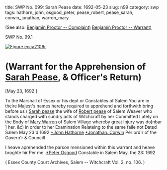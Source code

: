 title: SWP No. 099: Sarah Pease
date: 1692-05-23
slug: n99
category: swp
tags: hathorn_john, osgood_peter, pease_robert, pease_sarah, corwin_jonathan, warren_mary




(See also: [Benjamin Proctor -- Complaint)](/n105.html#n105.1) [Benjamin Proctor -- Warrant)](/n105.html#n105.2)

<div markdown class="doc" id="n99.1">

<div class="doc_id">SWP No. 99.1</div>


<span markdown class="figure">[![Figure ecca2106r](archives/ecca/thumb/ecca2106r.jpg)](archives/ecca/large/ecca2106r.jpg)</span>

# (Warrant for the Apprehension of [Sarah Pease](/tag/pease_sarah.html), & Officer's Return)

[May 23, 1692 ] 

To the Marshall of Essex or his dept or Constables  of Salem 
You are in theire Majest's names hereby required to apprehend and forthwith bring before us ( [Sarah pease](/tag/pease_sarah.html) the wife of [Robert pease](/tag/pease_robert.html) of Salem Weaver who stands charged with sundry acts of Witchcraft by her Committed Lately on the Body of [Mary Warren](/tag/warren_mary.html) of Salem Village whereby great Injury was do[nbar ] her. &c) in order to her Examination Relateing to the same faile not Dated Salem May 23'd 1692 
                                                    [*John Hathorne](/tag/hathorn_john.html)
                                                    [*Jonathan. Corwin](/tag/corwin_jonathan.html)
                                                    Per ord'r of the Govern'r & Councill 

I heave aprehended the parson mensioned within this warrant and heave broghte hir 
Per me. [*Peter Osgood](/tag/osgood_peter.html) Constable in Salem 
May. the 23: 1692

( Essex County Court Archives, Salem -- Witchcraft Vol. 2, no. 106. )


</div>

